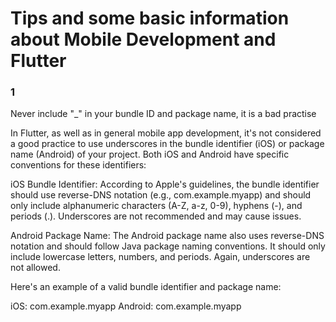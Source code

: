 # Tips and some basic information about Mobile Development and Flutter

### 1

Never include "\_" in your bundle ID and package name, it is a bad practise

In Flutter, as well as in general mobile app development, it's not considered a good practice to use underscores in the bundle identifier (iOS) or package name (Android) of your project. Both iOS and Android have specific conventions for these identifiers:

iOS Bundle Identifier: According to Apple's guidelines, the bundle identifier should use reverse-DNS notation (e.g., com.example.myapp) and should only include alphanumeric characters (A-Z, a-z, 0-9), hyphens (-), and periods (.). Underscores are not recommended and may cause issues.

Android Package Name: The Android package name also uses reverse-DNS notation and should follow Java package naming conventions. It should only include lowercase letters, numbers, and periods. Again, underscores are not allowed.

Here's an example of a valid bundle identifier and package name:

iOS: com.example.myapp
Android: com.example.myapp

